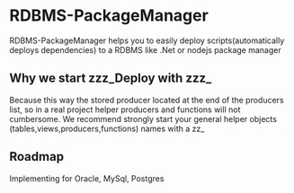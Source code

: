# RDBMS-PackageManager
RDBMS-PackageManager helps you to easily deploy scripts(automatically deploys dependencies) to a RDBMS like .Net or nodejs package manager 

## Why we start zzz_Deploy with zzz_
Because this way the stored producer located at the end of the producers list, 
so in a real project helper producers and functions will not cumbersome.
We recommend strongly start your general helper objects (tables,views,producers,functions) names with a zz_


## Roadmap
Implementing for Oracle, MySql, Postgres